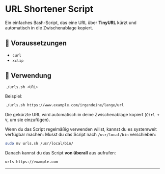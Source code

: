 # URL Shortener Script

Ein einfaches Bash-Script, das eine URL über **TinyURL** kürzt und automatisch in die Zwischenablage kopiert.

## 🔧 Voraussetzungen

- `curl`
- `xclip` 

## 📝 Verwendung

```bash
./urls.sh <URL>
```

Beispiel:

```bash
./urls.sh https://www.example.com/irgendeine/lange/url
```

Die gekürzte URL wird automatisch in deine Zwischenablage kopiert (`Ctrl + V`, um sie einzufügen).

Wenn du das Script regelmäßig verwenden willst, kannst du es systemweit verfügbar machen:
Musst du das Script nach `/usr/local/bin` verschieben:

   ```bash
   sudo mv urls.sh /usr/local/bin/
   ```

Danach kannst du das Script **von überall** aus aufrufen:

```bash
urls https://example.com
```
---
